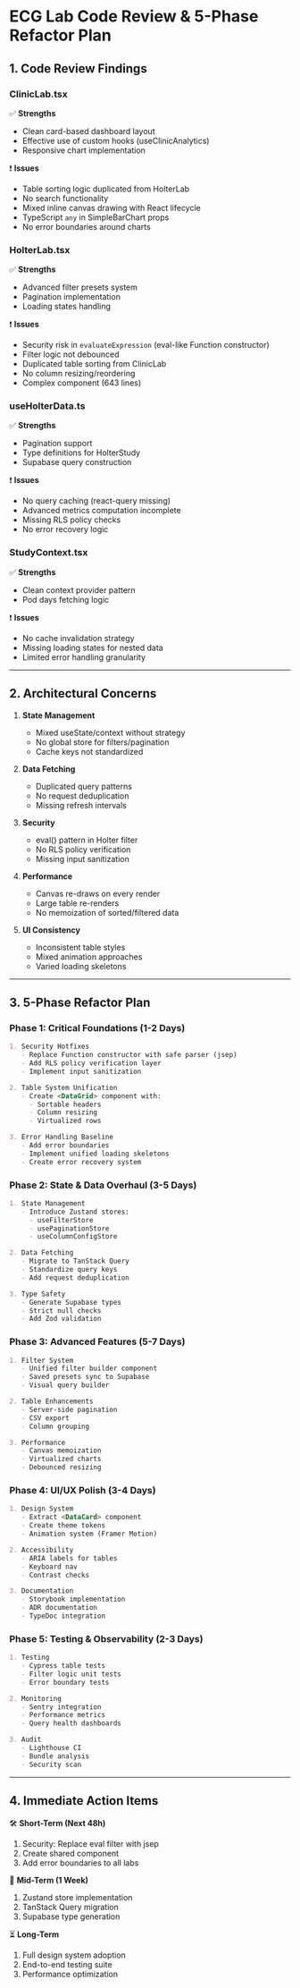 # ECG Lab Code Review & 5-Phase Refactor Plan

## 1. Code Review Findings

### ClinicLab.tsx
✅ **Strengths**
- Clean card-based dashboard layout
- Effective use of custom hooks (useClinicAnalytics)
- Responsive chart implementation

❗ **Issues**
- Table sorting logic duplicated from HolterLab
- No search functionality
- Mixed inline canvas drawing with React lifecycle
- TypeScript `any` in SimpleBarChart props
- No error boundaries around charts

### HolterLab.tsx
✅ **Strengths**
- Advanced filter presets system
- Pagination implementation
- Loading states handling

❗ **Issues**
- Security risk in `evaluateExpression` (eval-like Function constructor)
- Filter logic not debounced
- Duplicated table sorting from ClinicLab
- No column resizing/reordering
- Complex component (643 lines)

### useHolterData.ts
✅ **Strengths**
- Pagination support
- Type definitions for HolterStudy
- Supabase query construction

❗ **Issues**
- No query caching (react-query missing)
- Advanced metrics computation incomplete
- Missing RLS policy checks
- No error recovery logic

### StudyContext.tsx
✅ **Strengths**
- Clean context provider pattern
- Pod days fetching logic

❗ **Issues**
- No cache invalidation strategy
- Missing loading states for nested data
- Limited error handling granularity

---

## 2. Architectural Concerns

1. **State Management**
   - Mixed useState/context without strategy
   - No global store for filters/pagination
   - Cache keys not standardized

2. **Data Fetching**
   - Duplicated query patterns
   - No request deduplication
   - Missing refresh intervals

3. **Security**
   - eval() pattern in Holter filter
   - No RLS policy verification
   - Missing input sanitization

4. **Performance**
   - Canvas re-draws on every render
   - Large table re-renders
   - No memoization of sorted/filtered data

5. **UI Consistency**
   - Inconsistent table styles
   - Mixed animation approaches
   - Varied loading skeletons

---

## 3. 5-Phase Refactor Plan

### Phase 1: Critical Foundations (1-2 Days)
```markdown
1. Security Hotfixes
   - Replace Function constructor with safe parser (jsep)
   - Add RLS policy verification layer
   - Implement input sanitization

2. Table System Unification
   - Create <DataGrid> component with:
     - Sortable headers
     - Column resizing
     - Virtualized rows

3. Error Handling Baseline
   - Add error boundaries
   - Implement unified loading skeletons
   - Create error recovery system
```

### Phase 2: State & Data Overhaul (3-5 Days)
```markdown
1. State Management
   - Introduce Zustand stores:
     - useFilterStore
     - usePaginationStore
     - useColumnConfigStore

2. Data Fetching
   - Migrate to TanStack Query
   - Standardize query keys
   - Add request deduplication

3. Type Safety
   - Generate Supabase types
   - Strict null checks
   - Add Zod validation
```

### Phase 3: Advanced Features (5-7 Days)
```markdown
1. Filter System
   - Unified filter builder component
   - Saved presets sync to Supabase
   - Visual query builder

2. Table Enhancements
   - Server-side pagination
   - CSV export
   - Column grouping

3. Performance
   - Canvas memoization
   - Virtualized charts
   - Debounced resizing
```

### Phase 4: UI/UX Polish (3-4 Days)
```markdown
1. Design System
   - Extract <DataCard> component
   - Create theme tokens
   - Animation system (Framer Motion)

2. Accessibility
   - ARIA labels for tables
   - Keyboard nav
   - Contrast checks

3. Documentation
   - Storybook implementation
   - ADR documentation
   - TypeDoc integration
```

### Phase 5: Testing & Observability (2-3 Days)
```markdown
1. Testing
   - Cypress table tests
   - Filter logic unit tests
   - Error boundary tests

2. Monitoring
   - Sentry integration
   - Performance metrics
   - Query health dashboards

3. Audit
   - Lighthouse CI
   - Bundle analysis
   - Security scan
```

---

## 4. Immediate Action Items

🛠 **Short-Term (Next 48h)**
1. Security: Replace eval filter with jsep
2. Create shared <DataGrid> component
3. Add error boundaries to all labs

🔧 **Mid-Term (1 Week)**
1. Zustand store implementation
2. TanStack Query migration
3. Supabase type generation

⏳ **Long-Term**
1. Full design system adoption
2. End-to-end testing suite
3. Performance optimization
